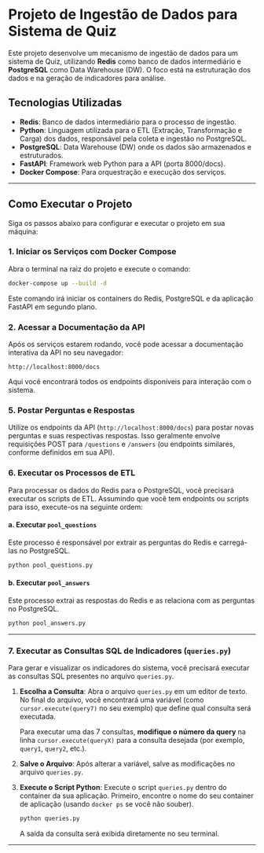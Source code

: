 # Projeto de Ingestão de Dados para Sistema de Quiz

Este projeto desenvolve um mecanismo de ingestão de dados para um sistema de Quiz, utilizando **Redis** como banco de dados intermediário e **PostgreSQL** como Data Warehouse (DW). O foco está na estruturação dos dados e na geração de indicadores para análise.

## Tecnologias Utilizadas

* **Redis**: Banco de dados intermediário para o processo de ingestão.
* **Python**: Linguagem utilizada para o ETL (Extração, Transformação e Carga) dos dados, responsável pela coleta e ingestão no PostgreSQL.
* **PostgreSQL**: Data Warehouse (DW) onde os dados são armazenados e estruturados.
* **FastAPI**: Framework web Python para a API (porta 8000/docs).
* **Docker Compose**: Para orquestração e execução dos serviços.

---

## Como Executar o Projeto

Siga os passos abaixo para configurar e executar o projeto em sua máquina:

### 1. Iniciar os Serviços com Docker Compose

Abra o terminal na raiz do projeto e execute o comando:

```bash
docker-compose up --build -d
```

Este comando irá iniciar os containers do Redis, PostgreSQL e da aplicação FastAPI em segundo plano.

### 2. Acessar a Documentação da API

Após os serviços estarem rodando, você pode acessar a documentação interativa da API no seu navegador:

```
http://localhost:8000/docs
```

Aqui você encontrará todos os endpoints disponíveis para interação com o sistema.

### 5. Postar Perguntas e Respostas

Utilize os endpoints da API (`http://localhost:8000/docs`) para postar novas perguntas e suas respectivas respostas. Isso geralmente envolve requisições POST para `/questions` e `/answers` (ou endpoints similares, conforme definidos em sua API).

### 6. Executar os Processos de ETL

Para processar os dados do Redis para o PostgreSQL, você precisará executar os scripts de ETL. Assumindo que você tem endpoints ou scripts para isso, execute-os na seguinte ordem:

#### a. Executar `pool_questions`

Este processo é responsável por extrair as perguntas do Redis e carregá-las no PostgreSQL.

```bash
python pool_questions.py
```

#### b. Executar `pool_answers`

Este processo extrai as respostas do Redis e as relaciona com as perguntas no PostgreSQL.

```bash
python pool_answers.py
```

---

### 7. Executar as Consultas SQL de Indicadores (`queries.py`)

Para gerar e visualizar os indicadores do sistema, você precisará executar as consultas SQL presentes no arquivo `queries.py`.

1.  **Escolha a Consulta**:
    Abra o arquivo `queries.py` em um editor de texto. No final do arquivo, você encontrará uma variável (como `cursor.execute(query7)` no seu exemplo) que define qual consulta será executada.

    Para executar uma das 7 consultas, **modifique o número da query** na linha `cursor.execute(queryX)` para a consulta desejada (por exemplo, `query1`, `query2`, etc.).

2.  **Salve o Arquivo**:
    Após alterar a variável, salve as modificações no arquivo `queries.py`.

3.  **Execute o Script Python**:
    Execute o script `queries.py` dentro do container da sua aplicação. Primeiro, encontre o nome do seu container de aplicação (usando `docker ps` se você não souber).

    ```bash
    python queries.py
    ```

    A saída da consulta será exibida diretamente no seu terminal.

---